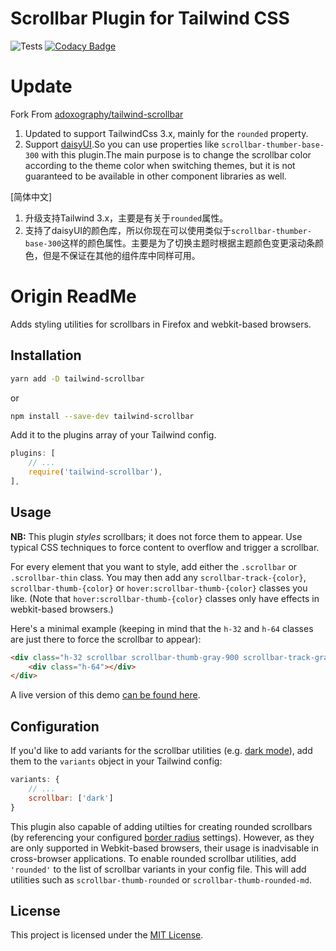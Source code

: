 # Scrollbar Plugin for Tailwind CSS
![Tests](https://github.com/adoxography/tailwind-scrollbar/workflows/Tests/badge.svg)
[![Codacy Badge](https://app.codacy.com/project/badge/Grade/af892fe4afc048c4860462c5fc736675)](https://www.codacy.com/gh/adoxography/tailwind-scrollbar/dashboard?utm_source=github.com&amp;utm_medium=referral&amp;utm_content=adoxography/tailwind-scrollbar&amp;utm_campaign=Badge_Grade)

# Update

Fork From [adoxography/tailwind-scrollbar](https://github.com/adoxography/tailwind-scrollbar)

1. Updated to support TailwindCss 3.x, mainly for the `rounded` property.
2. Support [daisyUI](https://github.com/saadeghi/daisyui).So you can use properties like `scrollbar-thumber-base-300` with this plugin.The main purpose is to change the scrollbar color according to the theme color when switching themes, but it is not guaranteed to be available in other component libraries as well.

[简体中文]
1. 升级支持Tailwind 3.x，主要是有关于`rounded`属性。
2. 支持了daisyUI的颜色库，所以你现在可以使用类似于`scrollbar-thumber-base-300`这样的颜色属性。主要是为了切换主题时根据主题颜色变更滚动条颜色，但是不保证在其他的组件库中同样可用。
   

# Origin ReadMe

Adds styling utilities for scrollbars in Firefox and webkit-based browsers.

## Installation

```bash
yarn add -D tailwind-scrollbar
```
or

```bash
npm install --save-dev tailwind-scrollbar
```

Add it to the plugins array of your Tailwind config.

```js
plugins: [
    // ...
    require('tailwind-scrollbar'),
],
```

## Usage

**NB:** This plugin *styles* scrollbars; it does not force them to appear. Use typical CSS techniques to force content to overflow and trigger a scrollbar.

For every element that you want to style, add either the `.scrollbar` or `.scrollbar-thin` class. You may then add any `scrollbar-track-{color}`, `scrollbar-thumb-{color}` or `hover:scrollbar-thumb-{color}` classes you like. (Note that `hover:scrollbar-thumb-{color}` classes only have effects in webkit-based browsers.)

Here's a minimal example (keeping in mind that the `h-32` and `h-64` classes are just there to force the scrollbar to appear):

```html
<div class="h-32 scrollbar scrollbar-thumb-gray-900 scrollbar-track-gray-100">
    <div class="h-64"></div>
</div>
```

A live version of this demo [can be found here](https://tailwind-scrollbar-example.adoxography.repl.co/).

## Configuration

If you'd like to add variants for the scrollbar utilities (e.g. [dark mode](https://tailwindcss.com/docs/dark-mode)), add them to the `variants` object in your Tailwind config:

```js
variants: {
    // ...
    scrollbar: ['dark']
}
```

This plugin also capable of adding utilties for creating rounded scrollbars (by referencing your configured [border radius](https://tailwindcss.com/docs/border-radius#customizing) settings). However, as they are only supported in Webkit-based browsers, their usage is inadvisable in cross-browser applications. To enable rounded scrollbar utilities, add `'rounded'` to the list of scrollbar variants in your config file. This will add utilities such as `scrollbar-thumb-rounded` or `scrollbar-thumb-rounded-md`.

## License

This project is licensed under the [MIT License](/LICENSE).
